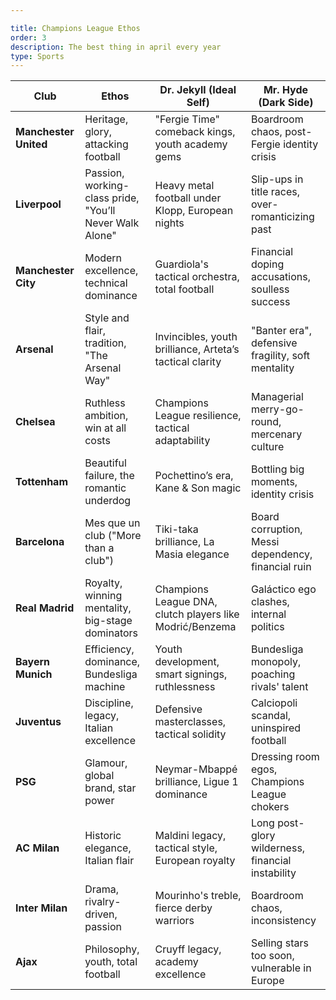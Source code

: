 ```yaml
---

title: Champions League Ethos
order: 3
description: The best thing in april every year
type: Sports
---
```


| Club             | Ethos                                             | Dr. Jekyll (Ideal Self)                                 | Mr. Hyde (Dark Side)                                 |
|------------------|--------------------------------------------------|----------------------------------------------------------|------------------------------------------------------|
| **Manchester United** | Heritage, glory, attacking football             | "Fergie Time" comeback kings, youth academy gems         | Boardroom chaos, post-Fergie identity crisis         |
| **Liverpool**        | Passion, working-class pride, "You’ll Never Walk Alone" | Heavy metal football under Klopp, European nights        | Slip-ups in title races, over-romanticizing past     |
| **Manchester City**  | Modern excellence, technical dominance         | Guardiola's tactical orchestra, total football           | Financial doping accusations, soulless success       |
| **Arsenal**          | Style and flair, tradition, "The Arsenal Way"  | Invincibles, youth brilliance, Arteta’s tactical clarity | "Banter era", defensive fragility, soft mentality     |
| **Chelsea**          | Ruthless ambition, win at all costs            | Champions League resilience, tactical adaptability       | Managerial merry-go-round, mercenary culture         |
| **Tottenham**        | Beautiful failure, the romantic underdog       | Pochettino’s era, Kane & Son magic                       | Bottling big moments, identity crisis                |
| **Barcelona**        | Mes que un club ("More than a club")           | Tiki-taka brilliance, La Masia elegance                  | Board corruption, Messi dependency, financial ruin   |
| **Real Madrid**      | Royalty, winning mentality, big-stage dominators | Champions League DNA, clutch players like Modrić/Benzema | Galáctico ego clashes, internal politics             |
| **Bayern Munich**    | Efficiency, dominance, Bundesliga machine      | Youth development, smart signings, ruthlessness          | Bundesliga monopoly, poaching rivals' talent         |
| **Juventus**         | Discipline, legacy, Italian excellence         | Defensive masterclasses, tactical solidity               | Calciopoli scandal, uninspired football              |
| **PSG**              | Glamour, global brand, star power              | Neymar-Mbappé brilliance, Ligue 1 dominance              | Dressing room egos, Champions League chokers         |
| **AC Milan**         | Historic elegance, Italian flair               | Maldini legacy, tactical style, European royalty         | Long post-glory wilderness, financial instability    |
| **Inter Milan**      | Drama, rivalry-driven, passion                 | Mourinho's treble, fierce derby warriors                 | Boardroom chaos, inconsistency                       |
| **Ajax**             | Philosophy, youth, total football              | Cruyff legacy, academy excellence                        | Selling stars too soon, vulnerable in Europe         |
